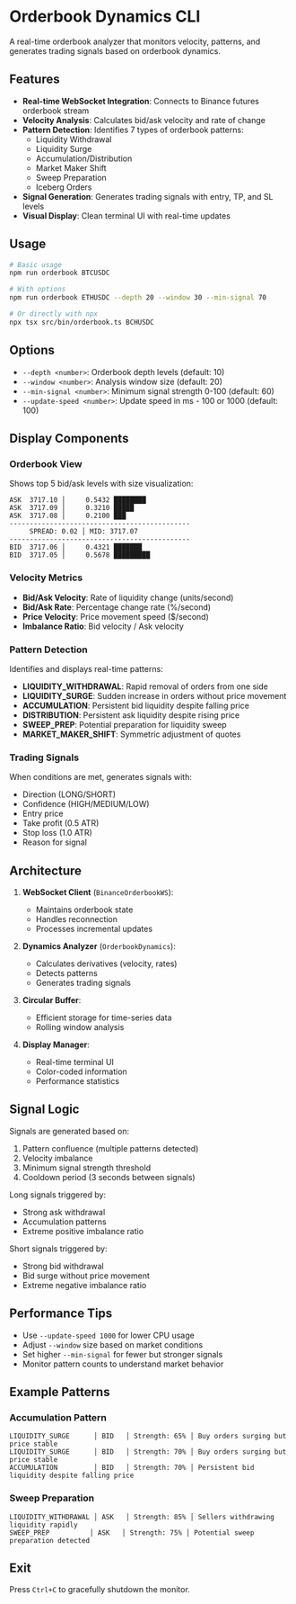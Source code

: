 # Orderbook Dynamics CLI

A real-time orderbook analyzer that monitors velocity, patterns, and generates trading signals based on orderbook dynamics.

## Features

- **Real-time WebSocket Integration**: Connects to Binance futures orderbook stream
- **Velocity Analysis**: Calculates bid/ask velocity and rate of change
- **Pattern Detection**: Identifies 7 types of orderbook patterns:
  - Liquidity Withdrawal
  - Liquidity Surge
  - Accumulation/Distribution
  - Market Maker Shift
  - Sweep Preparation
  - Iceberg Orders
- **Signal Generation**: Generates trading signals with entry, TP, and SL levels
- **Visual Display**: Clean terminal UI with real-time updates

## Usage

```bash
# Basic usage
npm run orderbook BTCUSDC

# With options
npm run orderbook ETHUSDC --depth 20 --window 30 --min-signal 70

# Or directly with npx
npx tsx src/bin/orderbook.ts BCHUSDC
```

## Options

- `--depth <number>`: Orderbook depth levels (default: 10)
- `--window <number>`: Analysis window size (default: 20)
- `--min-signal <number>`: Minimum signal strength 0-100 (default: 60)
- `--update-speed <number>`: Update speed in ms - 100 or 1000 (default: 100)

## Display Components

### Orderbook View
Shows top 5 bid/ask levels with size visualization:
```
ASK  3717.10 │     0.5432 ████████
ASK  3717.09 │     0.3210 █████
ASK  3717.08 │     0.2100 ███
---------------------------------------------
     SPREAD: 0.02 │ MID: 3717.07
---------------------------------------------
BID  3717.06 │     0.4321 ███████
BID  3717.05 │     0.5678 █████████
```

### Velocity Metrics
- **Bid/Ask Velocity**: Rate of liquidity change (units/second)
- **Bid/Ask Rate**: Percentage change rate (%/second)
- **Price Velocity**: Price movement speed ($/second)
- **Imbalance Ratio**: Bid velocity / Ask velocity

### Pattern Detection
Identifies and displays real-time patterns:
- **LIQUIDITY_WITHDRAWAL**: Rapid removal of orders from one side
- **LIQUIDITY_SURGE**: Sudden increase in orders without price movement
- **ACCUMULATION**: Persistent bid liquidity despite falling price
- **DISTRIBUTION**: Persistent ask liquidity despite rising price
- **SWEEP_PREP**: Potential preparation for liquidity sweep
- **MARKET_MAKER_SHIFT**: Symmetric adjustment of quotes

### Trading Signals
When conditions are met, generates signals with:
- Direction (LONG/SHORT)
- Confidence (HIGH/MEDIUM/LOW)
- Entry price
- Take profit (0.5 ATR)
- Stop loss (1.0 ATR)
- Reason for signal

## Architecture

1. **WebSocket Client** (`BinanceOrderbookWS`):
   - Maintains orderbook state
   - Handles reconnection
   - Processes incremental updates

2. **Dynamics Analyzer** (`OrderbookDynamics`):
   - Calculates derivatives (velocity, rates)
   - Detects patterns
   - Generates trading signals

3. **Circular Buffer**:
   - Efficient storage for time-series data
   - Rolling window analysis

4. **Display Manager**:
   - Real-time terminal UI
   - Color-coded information
   - Performance statistics

## Signal Logic

Signals are generated based on:
1. Pattern confluence (multiple patterns detected)
2. Velocity imbalance
3. Minimum signal strength threshold
4. Cooldown period (3 seconds between signals)

Long signals triggered by:
- Strong ask withdrawal
- Accumulation patterns
- Extreme positive imbalance ratio

Short signals triggered by:
- Strong bid withdrawal
- Bid surge without price movement
- Extreme negative imbalance ratio

## Performance Tips

- Use `--update-speed 1000` for lower CPU usage
- Adjust `--window` size based on market conditions
- Set higher `--min-signal` for fewer but stronger signals
- Monitor pattern counts to understand market behavior

## Example Patterns

### Accumulation Pattern
```
LIQUIDITY_SURGE      │ BID   │ Strength: 65% │ Buy orders surging but price stable
LIQUIDITY_SURGE      │ BID   │ Strength: 70% │ Buy orders surging but price stable
ACCUMULATION         │ BID   │ Strength: 70% │ Persistent bid liquidity despite falling price
```

### Sweep Preparation
```
LIQUIDITY_WITHDRAWAL │ ASK   │ Strength: 85% │ Sellers withdrawing liquidity rapidly
SWEEP_PREP          │ ASK   │ Strength: 75% │ Potential sweep preparation detected
```

## Exit

Press `Ctrl+C` to gracefully shutdown the monitor.